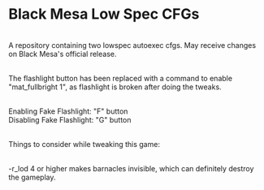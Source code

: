 # Black Mesa Low Spec CFGs
<br>A repository containing two lowspec autoexec cfgs. May receive changes on Black Mesa's official release.

<br>The flashlight button has been replaced with a command to enable "mat_fullbright 1", as flashlight is broken after doing the tweaks.

<br>Enabling Fake Flashlight: "F" button
<br>Disabling Fake Flashlight: "G" button

<br>Things to consider while tweaking this game:

<br>-r_lod 4 or higher makes barnacles invisible, which can definitely destroy the gameplay.
